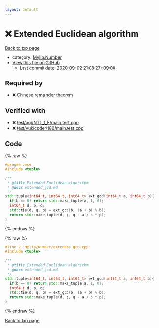 ```yaml
---
layout: default
---
```


<!-- mathjax config similar to math.stackexchange -->
<script type="text/javascript" async
  src="https://cdnjs.cloudflare.com/ajax/libs/mathjax/2.7.5/MathJax.js?config=TeX-MML-AM_CHTML">
</script>
<script type="text/x-mathjax-config">
  MathJax.Hub.Config({
    TeX: { equationNumbers: { autoNumber: "AMS" }},
    tex2jax: {
      inlineMath: [ ['$','$'] ],
      processEscapes: true
    },
    "HTML-CSS": { matchFontHeight: false },
    displayAlign: "left",
    displayIndent: "2em"
  });
</script>

<script type="text/javascript" src="https://cdnjs.cloudflare.com/ajax/libs/jquery/3.4.1/jquery.min.js"></script>
<script src="https://cdn.jsdelivr.net/npm/jquery-balloon-js@1.1.2/jquery.balloon.min.js" integrity="sha256-ZEYs9VrgAeNuPvs15E39OsyOJaIkXEEt10fzxJ20+2I=" crossorigin="anonymous"></script>
<script type="text/javascript" src="../../../assets/js/copy-button.js"></script>
<link rel="stylesheet" href="../../../assets/css/copy-button.css" />


# :x: Extended Euclidean algorithm

<a href="../../../index.html">Back to top page</a>

* category: <a href="../../../index.html#5fda78fda98ef9fc0f87c6b50d529f19">Mylib/Number</a>
* <a href="{{ site.github.repository_url }}/blob/master/Mylib/Number/extended_gcd.cpp">View this file on GitHub</a>
    - Last commit date: 2020-09-02 21:08:27+09:00




## Required by

* :x: <a href="chinese_remainder_algorithm.cpp.html">Chinese remainder theorem</a>


## Verified with

* :x: <a href="../../../verify/test/aoj/NTL_1_E/main.test.cpp.html">test/aoj/NTL_1_E/main.test.cpp</a>
* :x: <a href="../../../verify/test/yukicoder/186/main.test.cpp.html">test/yukicoder/186/main.test.cpp</a>


## Code

<a id="unbundled"></a>
{% raw %}
```cpp
#pragma once
#include <tuple>

/**
 * @title Extended Euclidean algorithm
 * @docs extended_gcd.md
 */
std::tuple<int64_t, int64_t, int64_t> ext_gcd(int64_t a, int64_t b){
  if(b == 0) return std::make_tuple(a, 1, 0);
  int64_t d, p, q;
  std::tie(d, q, p) = ext_gcd(b, (a + b) % b);
  return std::make_tuple(d, p, q - a / b * p);
}

```
{% endraw %}

<a id="bundled"></a>
{% raw %}
```cpp
#line 2 "Mylib/Number/extended_gcd.cpp"
#include <tuple>

/**
 * @title Extended Euclidean algorithm
 * @docs extended_gcd.md
 */
std::tuple<int64_t, int64_t, int64_t> ext_gcd(int64_t a, int64_t b){
  if(b == 0) return std::make_tuple(a, 1, 0);
  int64_t d, p, q;
  std::tie(d, q, p) = ext_gcd(b, (a + b) % b);
  return std::make_tuple(d, p, q - a / b * p);
}

```
{% endraw %}

<a href="../../../index.html">Back to top page</a>

